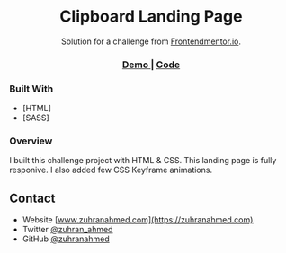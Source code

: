 <h1 align="center">Clipboard Landing Page</h1>

<div align="center">
   Solution for a challenge from  <a href="https://www.frontendmentor.io" target="_blank">Frontendmentor.io</a>.
</div>

<div align="center">
  <h3>
    <a href="https://zuhranahmed.github.io/ClipboardLandingPage/">
      Demo
    </a>
    <span> | </span>
    <a href="https://github.com/zuhranahmed/ClipboardLandingPage.git">
      Code
    </a>
  </h3>
</div>

### Built With

- [HTML]
- [SASS]

### Overview

I built this challenge project with HTML & CSS. This landing page is fully responive. I also added few CSS Keyframe animations.

## Contact

- Website [www.zuhranahmed.com](https://zuhranahmed.com)
- Twitter [@zuhran_ahmed](https://twitter.com/zuhran_ahmed)
- GitHub [@zuhranahmed](https://github.com/zuhranahmed)
